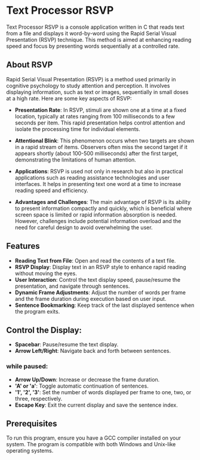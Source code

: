 # Text Processor RSVP

Text Processor RSVP is a console application written in C that reads text from a file and displays it word-by-word using the Rapid Serial Visual Presentation (RSVP) technique. This method is aimed at enhancing reading speed and focus by presenting words sequentially at a controlled rate.

## About RSVP

Rapid Serial Visual Presentation (RSVP) is a method used primarily in cognitive psychology to study attention and perception. It involves displaying information, such as text or images, sequentially in small doses at a high rate. Here are some key aspects of RSVP:

- **Presentation Rate**: In RSVP, stimuli are shown one at a time at a fixed location, typically at rates ranging from 100 milliseconds to a few seconds per item. This rapid presentation helps control attention and isolate the processing time for individual elements.

- **Attentional Blink**: This phenomenon occurs when two targets are shown in a rapid stream of items. Observers often miss the second target if it appears shortly (about 100-500 milliseconds) after the first target, demonstrating the limitations of human attention.

- **Applications**: RSVP is used not only in research but also in practical applications such as reading assistance technologies and user interfaces. It helps in presenting text one word at a time to increase reading speed and efficiency.

- **Advantages and Challenges**: The main advantage of RSVP is its ability to present information compactly and quickly, which is beneficial where screen space is limited or rapid information absorption is needed. However, challenges include potential information overload and the need for careful design to avoid overwhelming the user.

## Features

- **Reading Text from File**: Open and read the contents of a text file.
- **RSVP Display**: Display text in an RSVP style to enhance rapid reading without moving the eyes.
- **User Interaction**: Control the text display speed, pause/resume the presentation, and navigate through sentences.
- **Dynamic Frame Adjustments**: Adjust the number of words per frame and the frame duration during execution based on user input.
- **Sentence Bookmarking**: Keep track of the last displayed sentence when the program exits.


## Control the Display:
-  **Spacebar**: Pause/resume the text display.
-  **Arrow Left/Right**: Navigate back and forth between sentences.
  ### while paused:
-  **Arrow Up/Down**: Increase or decrease the frame duration.
-  **'A' or 'a'**: Toggle automatic continuation of sentences.
-  **'1', '2', '3'**: Set the number of words displayed per frame to one, two, or three, respectively.
-  **Escape Key**: Exit the current display and save the sentence index.

 ## Prerequisites

To run this program, ensure you have a GCC compiler installed on your system. The program is compatible with both Windows and Unix-like operating systems.
